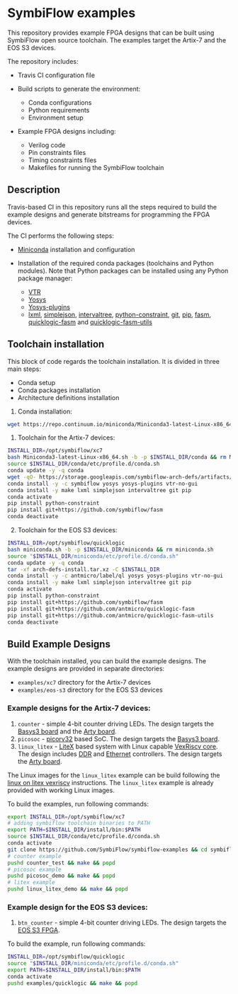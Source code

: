 # SymbiFlow examples

This repository provides example FPGA designs that can be built using SymbiFlow open source toolchain.
The examples target the Artix-7 and the EOS S3 devices.

The repository includes:

* Travis CI configuration file
* Build scripts to generate the environment:

  * Conda configurations
  * Python requirements
  * Environment setup

* Example FPGA designs including:

  * Verilog code
  * Pin constraints files
  * Timing constraints files
  * Makefiles for running the SymbiFlow toolchain

## Description

Travis-based CI in this repository runs all the steps required to build the example designs and generate bitstreams for programming the FPGA devices.

The CI performs the following steps:

* [Miniconda](https://docs.conda.io/en/latest/miniconda.html) installation and configuration
* Installation of the required conda packages (toolchains and Python modules). Note that Python packages can be installed using any Python package manager:

    * [VTR](https://anaconda.org/symbiflow/vtr)
    * [Yosys](https://anaconda.org/symbiflow/yosys)
    * [Yosys-plugins](https://anaconda.org/symbiflow/yosys-plugins)
    * [lxml](https://anaconda.org/conda-forge/lxml), [simplejson](https://anaconda.org/conda-forge/simplejson), [intervaltree](https://anaconda.org/conda-forge/intervaltree), [python-constraint](https://anaconda.org/conda-forge/python-constraint), [git](https://anaconda.org/conda-forge/git), [pip](https://anaconda.org/conda-forge/pip), [fasm](https://github.com/SymbiFlow/fasm), [quicklogic-fasm](https://github.com/antmicro/quicklogic-fasm) and [quicklogic-fasm-utils](https://github.com/antmicro/quicklogic-fasm-utils)

## Toolchain installation

This block of code regards the toolchain installation. It is divided in three main steps:

- Conda setup
- Conda packages installation
- Architecture definitions installation

1. Conda installation:
```bash
wget https://repo.continuum.io/miniconda/Miniconda3-latest-Linux-x86_64.sh
```


1. Toolchain for the Artix-7 devices:
```bash
INSTALL_DIR=/opt/symbiflow/xc7
bash Miniconda3-latest-Linux-x86_64.sh -b -p $INSTALL_DIR/conda && rm Miniconda3-latest-Linux-x86_64.sh
source $INSTALL_DIR/conda/etc/profile.d/conda.sh
conda update -y -q conda
wget -qO- https://storage.googleapis.com/symbiflow-arch-defs/artifacts/prod/foss-fpga-tools/symbiflow-arch-defs/continuous/install/4/20200416-002215/symbiflow-arch-defs-install-a321d9d9.tar.xz | tar -xJ -C $INSTALL_DIR
conda install -y -c symbiflow yosys yosys-plugins vtr-no-gui
conda install -y make lxml simplejson intervaltree git pip
conda activate
pip install python-constraint
pip install git+https://github.com/symbiflow/fasm
conda deactivate
```

2. Toolchain for the EOS S3 devices:
```bash
INSTALL_DIR=/opt/symbiflow/quicklogic
bash miniconda.sh -b -p $INSTALL_DIR/miniconda && rm miniconda.sh
source "$INSTALL_DIR/miniconda/etc/profile.d/conda.sh"
conda update -y -q conda
tar -xf arch-defs-install.tar.xz -C $INSTALL_DIR
conda install -y -c antmicro/label/ql yosys yosys-plugins vtr-no-gui
conda install -y make lxml simplejson intervaltree git pip
conda activate
pip install python-constraint
pip install git+https://github.com/symbiflow/fasm
pip install git+https://github.com/antmicro/quicklogic-fasm
pip install git+https://github.com/antmicro/quicklogic-fasm-utils
conda deactivate
```

## Build Example Designs

With the toolchain installed, you can build the example designs.
The example designs are provided in separate directories:

* `examples/xc7` directory for the Artix-7 devices
* `examples/eos-s3` directory for the EOS S3 devices

### Example designs for the Artix-7 devices:

1. `counter` - simple 4-bit counter driving LEDs. The design targets the [Basys3 board](https://store.digilentinc.com/basys-3-artix-7-fpga-trainer-board-recommended-for-introductory-users/) and the [Arty board](https://store.digilentinc.com/arty-a7-artix-7-fpga-development-board-for-makers-and-hobbyists/).
1. `picosoc` - [picorv32](https://github.com/cliffordwolf/picorv32) based SoC. The design targets the [Basys3 board](https://store.digilentinc.com/basys-3-artix-7-fpga-trainer-board-recommended-for-introductory-users/).
1. `linux_litex` - [LiteX](https://github.com/enjoy-digital/litex) based system with Linux capable [VexRiscv core](https://github.com/SpinalHDL/VexRiscv). The design includes [DDR](https://github.com/enjoy-digital/litedram) and [Ethernet](https://github.com/enjoy-digital/liteeth) controllers. The design targets the [Arty board](https://store.digilentinc.com/arty-a7-artix-7-fpga-development-board-for-makers-and-hobbyists/).

The Linux images for the `linux_litex` example can be build following the [linux on litex vexriscv](https://github.com/litex-hub/linux-on-litex-vexriscv) instructions.
The `linux_litex` example is already provided with working Linux images.

To build the examples, run following commands:

```bash
export INSTALL_DIR=/opt/symbiflow/xc7
# adding symbiflow toolchain binaries to PATH
export PATH=$INSTALL_DIR/install/bin:$PATH
source $INSTALL_DIR/conda/etc/profile.d/conda.sh
conda activate
git clone https://github.com/SymbiFlow/symbiflow-examples && cd symbiflow-examples
# counter example
pushd counter_test && make && popd
# picosoc example
pushd picosoc_demo && make && popd
# litex example
pushd linux_litex_demo && make && popd
```

### Example design for the EOS S3 devices:

1. `btn_counter` - simple 4-bit counter driving LEDs. The design targets the [EOS S3 FPGA](https://www.quicklogic.com/products/eos-s3/).

To build the example, run following commands:

```bash
INSTALL_DIR=/opt/symbiflow/quicklogic
source "$INSTALL_DIR/miniconda/etc/profile.d/conda.sh"
export PATH=$INSTALL_DIR/install/bin:$PATH
conda activate
pushd examples/quicklogic && make && popd
```
